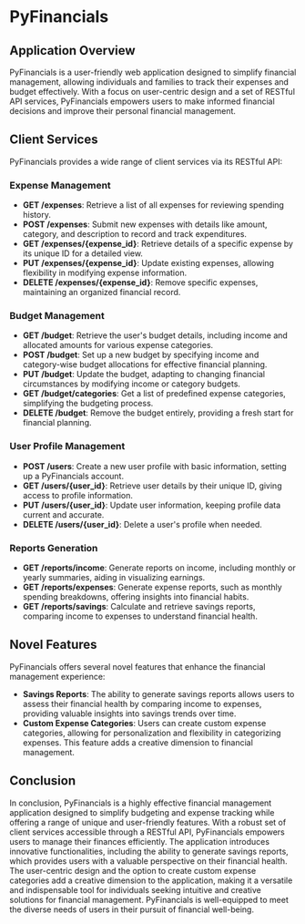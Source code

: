 # PyFinancials

## Application Overview
PyFinancials is a user-friendly web application designed to simplify financial management, allowing individuals and families to track their expenses and budget effectively. With a focus on user-centric design and a set of RESTful API services, PyFinancials empowers users to make informed financial decisions and improve their personal financial management.

## Client Services
PyFinancials provides a wide range of client services via its RESTful API:

### Expense Management
- **GET /expenses**: Retrieve a list of all expenses for reviewing spending history.
- **POST /expenses**: Submit new expenses with details like amount, category, and description to record and track expenditures.
- **GET /expenses/{expense_id}**: Retrieve details of a specific expense by its unique ID for a detailed view.
- **PUT /expenses/{expense_id}**: Update existing expenses, allowing flexibility in modifying expense information.
- **DELETE /expenses/{expense_id}**: Remove specific expenses, maintaining an organized financial record.

### Budget Management
- **GET /budget**: Retrieve the user's budget details, including income and allocated amounts for various expense categories.
- **POST /budget**: Set up a new budget by specifying income and category-wise budget allocations for effective financial planning.
- **PUT /budget**: Update the budget, adapting to changing financial circumstances by modifying income or category budgets.
- **GET /budget/categories**: Get a list of predefined expense categories, simplifying the budgeting process.
- **DELETE /budget**: Remove the budget entirely, providing a fresh start for financial planning.

### User Profile Management
- **POST /users**: Create a new user profile with basic information, setting up a PyFinancials account.
- **GET /users/{user_id}**: Retrieve user details by their unique ID, giving access to profile information.
- **PUT /users/{user_id}**: Update user information, keeping profile data current and accurate.
- **DELETE /users/{user_id}**: Delete a user's profile when needed.

### Reports Generation
- **GET /reports/income**: Generate reports on income, including monthly or yearly summaries, aiding in visualizing earnings.
- **GET /reports/expenses**: Generate expense reports, such as monthly spending breakdowns, offering insights into financial habits.
- **GET /reports/savings**: Calculate and retrieve savings reports, comparing income to expenses to understand financial health.

## Novel Features
PyFinancials offers several novel features that enhance the financial management experience:
- **Savings Reports**: The ability to generate savings reports allows users to assess their financial health by comparing income to expenses, providing valuable insights into savings trends over time.
- **Custom Expense Categories**: Users can create custom expense categories, allowing for personalization and flexibility in categorizing expenses. This feature adds a creative dimension to financial management.

## Conclusion
In conclusion, PyFinancials is a highly effective financial management application designed to simplify budgeting and expense tracking while offering a range of unique and user-friendly features. With a robust set of client services accessible through a RESTful API, PyFinancials empowers users to manage their finances efficiently. The application introduces innovative functionalities, including the ability to generate savings reports, which provides users with a valuable perspective on their financial health. The user-centric design and the option to create custom expense categories add a creative dimension to the application, making it a versatile and indispensable tool for individuals seeking intuitive and creative solutions for financial management. PyFinancials is well-equipped to meet the diverse needs of users in their pursuit of financial well-being.
